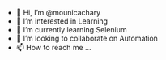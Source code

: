 - 👋 Hi, I’m @mounicachary
- 👀 I’m interested in Learning 
- 🌱 I’m currently learning Selenium
- 💞️ I’m looking to collaborate on Automation
- 📫 How to reach me ...

<!---
mounicachary/mounicachary is a ✨ special ✨ repository because its `README.md` (this file) appears on your GitHub profile.
You can click the Preview link to take a look at your changes.
--->
